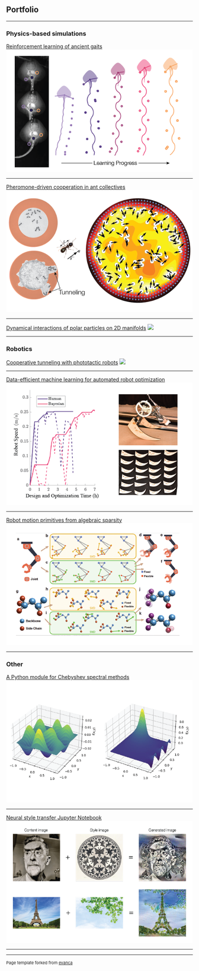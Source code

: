## Portfolio

---

### Physics-based simulations

[Reinforcement learning of ancient gaits](https://royalsocietypublishing.org/doi/full/10.1098/rsif.2020.0701)
<img src="images/RL.png?raw=true"/>

---
[Pheromone-driven cooperation in ant collectives](https://www.biorxiv.org/content/10.1101/2021.07.12.451633v1.abstract)
<img src="images/rants.png?raw=true"/>

---
[Dynamical interactions of polar particles on 2D manifolds](https://github.com/ffgiardina/spheroidal-dynamics)
<img src="images/spheroid.gif?raw=true"/>

---

### Robotics

[Cooperative tunneling with phototactic robots](https://www.biorxiv.org/content/10.1101/2021.07.12.451633v1.abstract)
<img src="images/rants.gif?raw=true"/>

---
[Data-efficient machine learning for automated robot optimization](https://ieeexplore.ieee.org/abstract/document/8263599)
<img src="images/bayesian.png?raw=true"/>

---
[Robot motion primitives from algebraic sparsity](https://arxiv.org/abs/2202.03150)
<img src="images/motion_primitives.png?raw=true"/>

---

### Other

[A Python module for Chebyshev spectral methods](https://github.com/ffgiardina/chebyspectral)
<img src="images/spectral.png?raw=true"/>

---
[Neural style transfer Jupyter Notebook](https://github.com/ffgiardina/NST)
<img src="images/nst.png?raw=true"/>

---




---
<p style="font-size:11px">Page template forked from <a href="https://github.com/evanca/quick-portfolio">evanca</a></p>
<!-- Remove above link if you don't want to attibute -->
